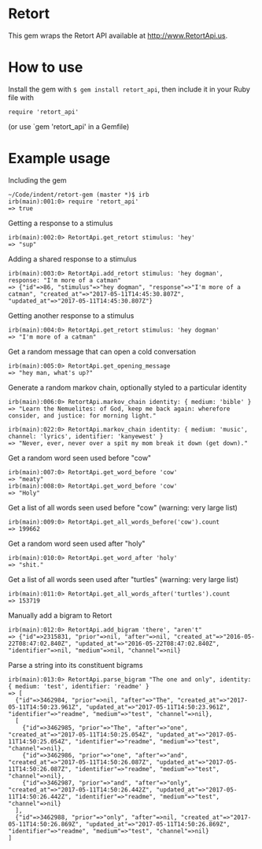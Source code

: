 # Retort

This gem wraps the Retort API available at http://www.RetortApi.us.

# How to use

Install the gem with `$ gem install retort_api`, then include it in your Ruby file with

`require 'retort_api'`

(or use `gem 'retort_api' in a Gemfile)

# Example usage

Including the gem
```
~/Code/indent/retort-gem (master *)$ irb
irb(main):001:0> require 'retort_api'
=> true
```

Getting a response to a stimulus
```
irb(main):002:0> RetortApi.get_retort stimulus: 'hey'
=> "sup"
```

Adding a shared response to a stimulus
```
irb(main):003:0> RetortApi.add_retort stimulus: 'hey dogman', response: "I'm more of a catman"
=> {"id"=>86, "stimulus"=>"hey dogman", "response"=>"I'm more of a catman", "created_at"=>"2017-05-11T14:45:30.807Z", "updated_at"=>"2017-05-11T14:45:30.807Z"}
```

Getting another response to a stimulus
```
irb(main):004:0> RetortApi.get_retort stimulus: 'hey dogman'
=> "I'm more of a catman"
```

Get a random message that can open a cold conversation
```
irb(main):005:0> RetortApi.get_opening_message
=> "hey man, what's up?"
```

Generate a random markov chain, optionally styled to a particular identity
```
irb(main):006:0> RetortApi.markov_chain identity: { medium: 'bible' }
=> "Learn the Nemuelites: of God, keep me back again: wherefore consider, and justice: for morning light."

irb(main):022:0> RetortApi.markov_chain identity: { medium: 'music', channel: 'lyrics', identifier: 'kanyewest' }
=> "Never, ever, never over a spit my mom break it down (get down)."
```

Get a random word seen used before "cow"
```
irb(main):007:0> RetortApi.get_word_before 'cow'
=> "meaty"
irb(main):008:0> RetortApi.get_word_before 'cow'
=> "Holy"
```

Get a list of all words seen used before "cow" (warning: very large list)
```
irb(main):009:0> RetortApi.get_all_words_before('cow').count
=> 199662
```

Get a random word seen used after "holy"
```
irb(main):010:0> RetortApi.get_word_after 'holy'
=> "shit."
```

Get a list of all words seen used after "turtles" (warning: very large list)
```
irb(main):011:0> RetortApi.get_all_words_after('turtles').count
=> 153719
```

Manually add a bigram to Retort
```
irb(main):012:0> RetortApi.add_bigram 'there', "aren't"
=> {"id"=>2315831, "prior"=>nil, "after"=>nil, "created_at"=>"2016-05-22T08:47:02.840Z", "updated_at"=>"2016-05-22T08:47:02.840Z", "identifier"=>nil, "medium"=>nil, "channel"=>nil}
```

Parse a string into its constituent bigrams
```
irb(main):013:0> RetortApi.parse_bigram "The one and only", identity: { medium: 'test', identifier: 'readme' }
=> [
  {"id"=>3462984, "prior"=>nil, "after"=>"The", "created_at"=>"2017-05-11T14:50:23.961Z", "updated_at"=>"2017-05-11T14:50:23.961Z", "identifier"=>"readme", "medium"=>"test", "channel"=>nil},
  [
    {"id"=>3462985, "prior"=>"The", "after"=>"one", "created_at"=>"2017-05-11T14:50:25.054Z", "updated_at"=>"2017-05-11T14:50:25.054Z", "identifier"=>"readme", "medium"=>"test", "channel"=>nil},
    {"id"=>3462986, "prior"=>"one", "after"=>"and", "created_at"=>"2017-05-11T14:50:26.087Z", "updated_at"=>"2017-05-11T14:50:26.087Z", "identifier"=>"readme", "medium"=>"test", "channel"=>nil},
    {"id"=>3462987, "prior"=>"and", "after"=>"only", "created_at"=>"2017-05-11T14:50:26.442Z", "updated_at"=>"2017-05-11T14:50:26.442Z", "identifier"=>"readme", "medium"=>"test", "channel"=>nil}
  ],
  {"id"=>3462988, "prior"=>"only", "after"=>nil, "created_at"=>"2017-05-11T14:50:26.869Z", "updated_at"=>"2017-05-11T14:50:26.869Z", "identifier"=>"readme", "medium"=>"test", "channel"=>nil}
]
```
